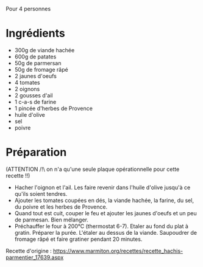 Pour 4 personnes

# Ingrédients
- 300g de viande hachée
- 600g de patates
- 50g de parmersan
- 50g de fromage râpé
- 2 jaunes d'oeufs
- 4 tomates
- 2 oignons
- 2 gousses d'ail
- 1 c-a-s de farine
- 1 pincée d'herbes de Provence
- huile d'olive
- sel
- poivre

# Préparation
(ATTENTION /!\ on n'a qu'une seule plaque opérationnelle pour cette recette !!)
- Hacher l'oignon et l'ail. Les faire revenir dans l'huile d'olive jusqu'à ce qu'ils soient tendres.
- Ajouter les tomates coupées en dés, la viande hachée, la farine, du sel, du poivre et les herbes de Provence.
- Quand tout est cuit, couper le feu et ajouter les jaunes d'oeufs et un peu de parmesan. Bien mélanger.
- Préchauffer le four à 200°C (thermostat 6-7). Etaler au fond du plat à gratin. Préparer la purée. L'étaler au dessus de la viande. Saupoudrer de fromage râpé et faire gratiner pendant 20 minutes.

Recette d'origine : https://www.marmiton.org/recettes/recette_hachis-parmentier_17639.aspx
